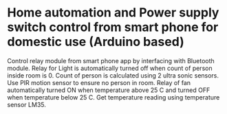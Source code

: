 # Home automation and Power supply switch control from smart phone for domestic use (Arduino based)
Control relay module from smart phone app by interfacing with Bluetooth module.
Relay for Light is automatically turned off when count of person inside room is 0. 
Count of person is calculated using 2 ultra sonic sensors. Use PIR motion sensor to ensure no person in room.
Relay of fan automatically turned ON when temperature above 25 C and turned OFF when temperature below 25 C. 
Get temperature reading using temperature sensor LM35.
